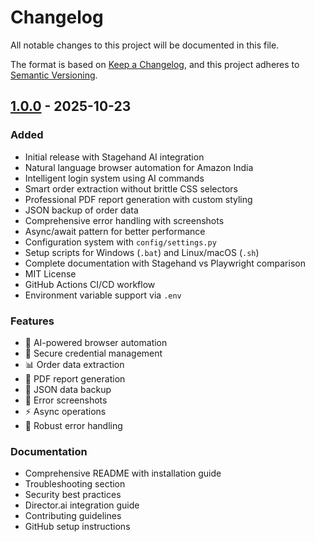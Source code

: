 # Changelog

All notable changes to this project will be documented in this file.

The format is based on [Keep a Changelog](https://keepachangelog.com/en/1.0.0/),
and this project adheres to [Semantic Versioning](https://semver.org/spec/v2.0.0.html).

## [1.0.0] - 2025-10-23

### Added
- Initial release with Stagehand AI integration
- Natural language browser automation for Amazon India
- Intelligent login system using AI commands
- Smart order extraction without brittle CSS selectors
- Professional PDF report generation with custom styling
- JSON backup of order data
- Comprehensive error handling with screenshots
- Async/await pattern for better performance
- Configuration system with `config/settings.py`
- Setup scripts for Windows (`.bat`) and Linux/macOS (`.sh`)
- Complete documentation with Stagehand vs Playwright comparison
- MIT License
- GitHub Actions CI/CD workflow
- Environment variable support via `.env`

### Features
- 🤖 AI-powered browser automation
- 🔐 Secure credential management
- 📊 Order data extraction
- 📄 PDF report generation
- 💾 JSON data backup
- 📸 Error screenshots
- ⚡ Async operations
- 🎯 Robust error handling

### Documentation
- Comprehensive README with installation guide
- Troubleshooting section
- Security best practices
- Director.ai integration guide
- Contributing guidelines
- GitHub setup instructions

[1.0.0]: https://github.com/qm-somesh/amazon-order-automation/releases/tag/v1.0.0
